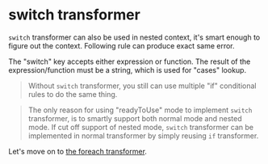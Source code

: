 # switch transformer

<div><code-viewer value="var rule = {
  value: { // following switch is a rule applied to field 'value'
    'switch': 'type',
    'cases': {
      'string': ['mandatory', {validate: 'string', minLength: 4}],
      'number': ['notMandatory', {validate: 'number', min: 10}]
    }
  }
};

validation.validate({value: 'on', type: 'string'}, rule);
// => { value: [ 'must have at least 4 characters' ] }

validation.validate({value: 5, type: 'number'}, rule);
// => { value: [ 'must be at least 10' ] }" mode="js"></code-viewer></div>

`switch` transformer can also be used in nested context, it's smart enough to figure out the context. Following rule can produce exact same error.

<div><code-viewer value="var rule = { // following switch is a rule in nested context
  'switch': 'type', // type is in nested context now
  'cases': {
    'string': {
      // nested rule
      value: ['mandatory', {validate: 'string', minLength: 4}]
    },
    'number': {
      // nested rule
      value: ['notMandatory', {validate: 'number', min: 10}]
    }
  }
};

validation.validate({value: 'on', type: 'string'}, rule);
// => { value: [ 'must have at least 4 characters' ] }

validation.validate({value: 5, type: 'number'}, rule);
// => { value: [ 'must be at least 10' ] }" mode="js"></code-viewer></div>

The "switch" key accepts either expression or function. The result of the expression/function must be a string, which is used for "cases" lookup.

> Without `switch` transformer, you still can use multiple "if" conditional rules to do the same thing.

> The only reason for using "readyToUse" mode to implement `switch` transformer, is to smartly support both normal mode and nested mode. If cut off support of nested mode, `switch` transformer can be implemented in normal transformer by simply reusing `if` transformer.

Let's move on to [the foreach transformer](#/reference/foreach-transformer).
